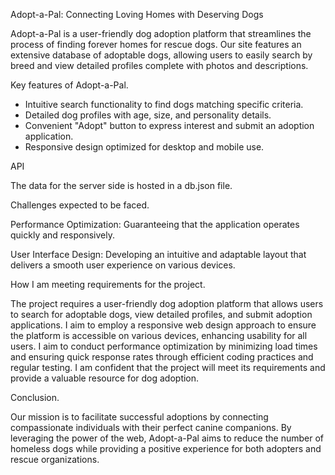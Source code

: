 Adopt-a-Pal: Connecting Loving Homes with Deserving Dogs

Adopt-a-Pal is a user-friendly dog adoption platform that streamlines the process of finding forever homes for rescue dogs. Our site features an extensive database of adoptable dogs, allowing users to easily search by breed and view detailed profiles complete with photos and descriptions.

Key features of Adopt-a-Pal.

- Intuitive search functionality to find dogs matching specific criteria.
- Detailed dog profiles with age, size, and personality details. 
- Convenient "Adopt" button to express interest and submit an adoption application.
- Responsive design optimized for desktop and mobile use.

API

The data for the server side is hosted in a db.json file. 

Challenges expected to be faced.

Performance Optimization: Guaranteeing that the application operates quickly and responsively.

User Interface Design: Developing an intuitive and adaptable layout that delivers a smooth user experience on various devices.

How I am meeting requirements for the project.

The project requires a user-friendly dog adoption platform that allows users to search for adoptable dogs, view detailed profiles, and submit adoption applications. I aim to employ a responsive web design approach to ensure the platform is accessible on various devices, enhancing usability for all users. I aim to conduct performance optimization by minimizing load times and ensuring quick response rates through efficient coding practices and regular testing. I am confident that the project will meet its requirements and provide a valuable resource for dog adoption.

Conclusion.

Our mission is to facilitate successful adoptions by connecting compassionate individuals with their perfect canine companions. By leveraging the power of the web, Adopt-a-Pal aims to reduce the number of homeless dogs while providing a positive experience for both adopters and rescue organizations.



